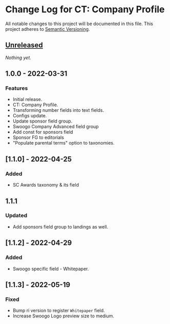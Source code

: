 # Change Log for CT: Company Profile

All notable changes to this project will be documented in this file.
This project adheres to [Semantic Versioning](http://semver.org/).

## [Unreleased]

_Nothing yet._

## 1.0.0 - 2022-03-31
### Features
* Initial release.
* CT: Company Profile.
* Transforming number fields into text fields.
* Configs update.
* Update sponsor field group.
* Swoogo Company Advanced field group
* Add const for sponsors field
* Sponsor FG to editorials
* "Populate parental terms" option to taxonomies.

[Unreleased]: https://github.com/GaryJones/plugin-boilerplate/1.0.0...HEAD

## [1.1.0] - 2022-04-25
### Added
- SC Awards taxonomy & its field

## 1.1.1
### Updated
- Add sponsors field group to landings as well.

## [1.1.2] - 2022-04-29
### Added
- Swoogo specific field - Whitepaper.

## [1.1.3] - 2022-05-19
### Fixed
- Bump ri version to register `Whitepaper` field.
- Increase Swoogo Logo preview size to medium.

